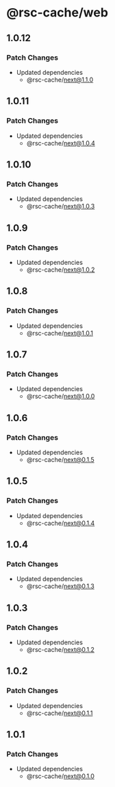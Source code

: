 # @rsc-cache/web

## 1.0.12

### Patch Changes

- Updated dependencies
  - @rsc-cache/next@1.1.0

## 1.0.11

### Patch Changes

- Updated dependencies
  - @rsc-cache/next@1.0.4

## 1.0.10

### Patch Changes

- Updated dependencies
  - @rsc-cache/next@1.0.3

## 1.0.9

### Patch Changes

- Updated dependencies
  - @rsc-cache/next@1.0.2

## 1.0.8

### Patch Changes

- Updated dependencies
  - @rsc-cache/next@1.0.1

## 1.0.7

### Patch Changes

- Updated dependencies
  - @rsc-cache/next@1.0.0

## 1.0.6

### Patch Changes

- Updated dependencies
  - @rsc-cache/next@0.1.5

## 1.0.5

### Patch Changes

- Updated dependencies
  - @rsc-cache/next@0.1.4

## 1.0.4

### Patch Changes

- Updated dependencies
  - @rsc-cache/next@0.1.3

## 1.0.3

### Patch Changes

- Updated dependencies
  - @rsc-cache/next@0.1.2

## 1.0.2

### Patch Changes

- Updated dependencies
  - @rsc-cache/next@0.1.1

## 1.0.1

### Patch Changes

- Updated dependencies
  - @rsc-cache/next@0.1.0
